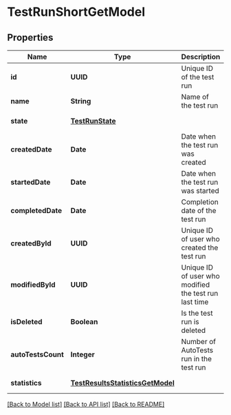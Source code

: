 # TestRunShortGetModel
## Properties

| Name | Type | Description | Notes |
|------------ | ------------- | ------------- | -------------|
| **id** | **UUID** | Unique ID of the test run | [default to null] |
| **name** | **String** | Name of the test run | [default to null] |
| **state** | [**TestRunState**](TestRunState.md) |  | [default to null] |
| **createdDate** | **Date** | Date when the test run was created | [default to null] |
| **startedDate** | **Date** | Date when the test run was started | [optional] [default to null] |
| **completedDate** | **Date** | Completion date of the test run | [optional] [default to null] |
| **createdById** | **UUID** | Unique ID of user who created the test run | [default to null] |
| **modifiedById** | **UUID** | Unique ID of user who modified the test run last time | [optional] [default to null] |
| **isDeleted** | **Boolean** | Is the test run is deleted | [default to null] |
| **autoTestsCount** | **Integer** | Number of AutoTests run in the test run | [default to null] |
| **statistics** | [**TestResultsStatisticsGetModel**](TestResultsStatisticsGetModel.md) |  | [default to null] |

[[Back to Model list]](../README.md#documentation-for-models) [[Back to API list]](../README.md#documentation-for-api-endpoints) [[Back to README]](../README.md)

